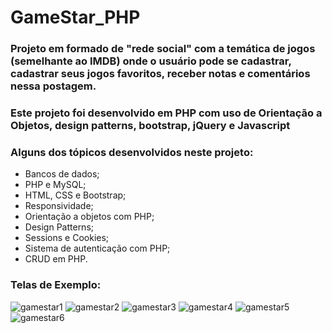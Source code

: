 # GameStar_PHP
### Projeto em formado de "rede social" com a temática de jogos (semelhante ao IMDB) onde o usuário pode se cadastrar, cadastrar seus jogos favoritos, receber notas e comentários nessa postagem.

### Este projeto foi desenvolvido em PHP com uso de Orientação a Objetos, design patterns, bootstrap, jQuery e Javascript 

### Alguns dos tópicos desenvolvidos neste projeto:
* Bancos de dados;
* PHP e MySQL;
* HTML, CSS e Bootstrap;
* Responsividade;
* Orientação a objetos com PHP;
* Design Patterns;
* Sessions e Cookies;
* Sistema de autenticação com PHP;
* CRUD em PHP.

### Telas de Exemplo:
![gamestar1](https://user-images.githubusercontent.com/67668769/192181753-71b98a0c-dbc4-43b3-8efe-a225b1e62310.JPG)
![gamestar2](https://user-images.githubusercontent.com/67668769/192181910-05d423e4-3a1e-4ccf-a3aa-aacbb35b08ed.JPG)
![gamestar3](https://user-images.githubusercontent.com/67668769/192181996-82a4928d-0d3d-4d4d-9491-f9a9d7f6cc5e.JPG)
![gamestar4](https://user-images.githubusercontent.com/67668769/192182026-dde9b068-382a-4d88-a9d4-e524a8ede0c2.JPG)
![gamestar5](https://user-images.githubusercontent.com/67668769/192182074-e8824446-5a17-4413-b4dc-cc54b6961d0b.JPG)
![gamestar6](https://user-images.githubusercontent.com/67668769/192182112-a3531296-abd8-410b-ba7e-26473ce1eb66.JPG)
